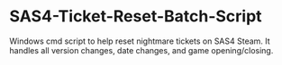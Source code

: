 # SAS4-Ticket-Reset-Batch-Script
Windows cmd script to help reset nightmare tickets on SAS4 Steam. It handles all version changes, date changes, and game opening/closing.
